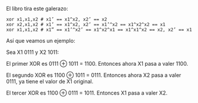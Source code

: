 El libro tira este galerazo: 

```
xor x1,x1,x2 # x1’ == x1^x2, x2’ == x2 
xor x2,x1,x2 # x1’ == x1^x2, x2’ == x1’^x2 == x1^x2^x2 == x1 
xor x1,x1,x2 # x1” == x1’^x2’ == x1^x2^x1 == x1^x1^x2 == x2, x2’ == x1
```

Así que veamos un ejemplo: 

Sea X1 0111 y X2 1011:

El primer XOR es 0111 ⊕ 1011 = 1100. Entonces ahora X1 pasa a valer 1100.

El segundo XOR es 1100 ⊕ 1011 = 0111. Entonces ahora X2 pasa a valer 0111, ya tiene el valor de X1 original. 

El tercer XOR es 1100 ⊕  0111 = 1011. Entonces X1 pasa a valer X2. 
